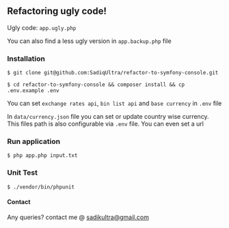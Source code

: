 ## Refactoring ugly code!
Ugly code: `app.ugly.php`

You can also find a less ugly version in `app.backup.php` file

### Installation
`$ git clone git@github.com:SadiqUltra/refactor-to-symfony-console.git`

`$ cd refactor-to-symfony-console && composer install && cp .env.example .env`

You can set `exchange rates api`, `bin list api` and `base currency` in `.env` file 

In `data/currency.json` file you can set or update country wise currency.
This files path is also configurable via `.env` file. You can even set a url 

### Run application
`$ php app.php input.txt`

### Unit Test
`$ ./vendor/bin/phpunit`

#### Contact
Any queries?
contact me @ sadikultra@gmail.com